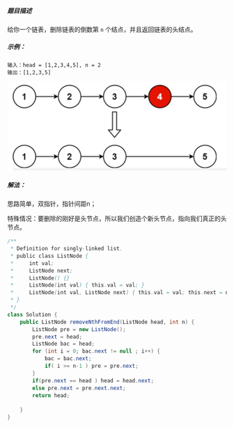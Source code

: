 ##### 题目描述

给你一个链表，删除链表的倒数第 `n` 个结点，并且返回链表的头结点。



##### 示例：

```
输入：head = [1,2,3,4,5], n = 2
输出：[1,2,3,5]
```

![image-20230312093708807](19.assets/image-20230312093708807.png)





##### 解法：

思路简单，双指针，指针间距n；

特殊情况：要删除的刚好是头节点，所以我们创造个新头节点，指向我们真正的头节点。

```java
/**
 * Definition for singly-linked list.
 * public class ListNode {
 *     int val;
 *     ListNode next;
 *     ListNode() {}
 *     ListNode(int val) { this.val = val; }
 *     ListNode(int val, ListNode next) { this.val = val; this.next = next; }
 * }
 */
class Solution {
    public ListNode removeNthFromEnd(ListNode head, int n) {
        ListNode pre = new ListNode();
        pre.next = head;
        ListNode bac = head;
        for (int i = 0; bac.next != null ; i++) {
            bac = bac.next;
            if( i >= n-1 ) pre = pre.next;
        }
        if(pre.next == head ) head = head.next;
        else pre.next = pre.next.next;
        return head;

    }
}
```

